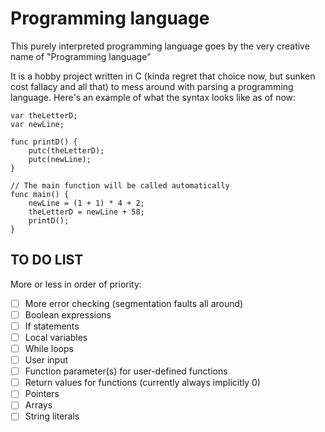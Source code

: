 # Programming language
This purely interpreted programming language goes by the very creative name of "Programming language"

It is a hobby project written in C (kinda regret that choice now, but sunken cost fallacy and all that) to mess around with parsing a programming language. Here's an example of what the syntax looks like as of now:

```
var theLetterD;
var newLine;

func printD() {
	putc(theLetterD);
	putc(newLine);
}

// The main function will be called automatically
func main() {
	newLine = (1 + 1) * 4 + 2;
	theLetterD = newLine + 58;
	printD();
}
```

## TO DO LIST
More or less in order of priority:
- [ ] More error checking (segmentation faults all around)
- [ ] Boolean expressions
- [ ] If statements
- [ ] Local variables
- [ ] While loops
- [ ] User input
- [ ] Function parameter(s) for user-defined functions
- [ ] Return values for functions (currently always implicitly 0)
- [ ] Pointers
- [ ] Arrays
- [ ] String literals